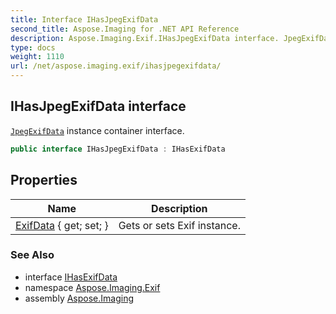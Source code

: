 ```yaml
---
title: Interface IHasJpegExifData
second_title: Aspose.Imaging for .NET API Reference
description: Aspose.Imaging.Exif.IHasJpegExifData interface. JpegExifData instance container interface
type: docs
weight: 1110
url: /net/aspose.imaging.exif/ihasjpegexifdata/
---
```

## IHasJpegExifData interface

[`JpegExifData`](../jpegexifdata/) instance container interface.

```csharp
public interface IHasJpegExifData : IHasExifData
```

## Properties

| Name | Description |
| --- | --- |
| [ExifData](../../aspose.imaging.exif/ihasjpegexifdata/exifdata/) { get; set; } | Gets or sets Exif instance. |

### See Also

* interface [IHasExifData](../ihasexifdata/)
* namespace [Aspose.Imaging.Exif](../../aspose.imaging.exif/)
* assembly [Aspose.Imaging](../../)


